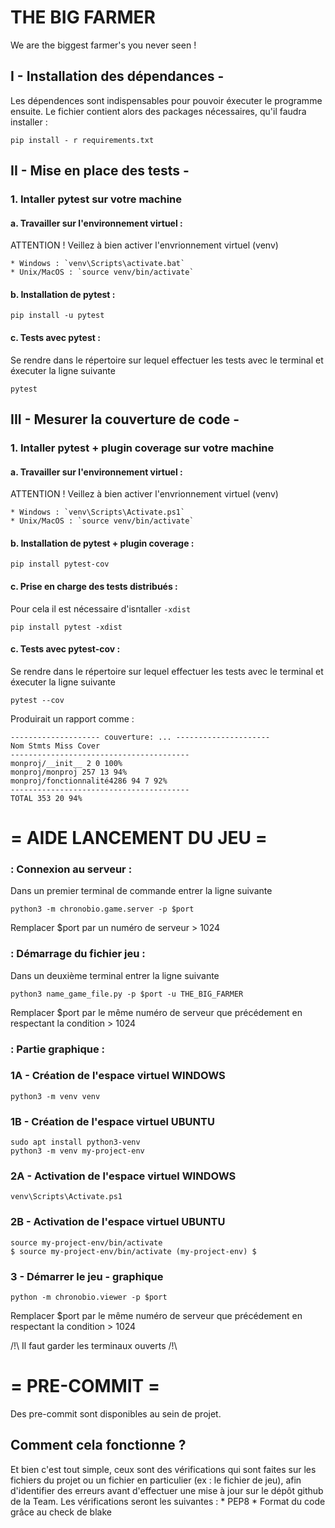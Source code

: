 # THE BIG FARMER
We are the biggest farmer's you never seen !

## I - Installation des dépendances -
Les dépendences sont indispensables pour pouvoir éxecuter le programme ensuite. Le fichier contient alors des packages nécessaires, qu'il faudra installer :
```
pip install - r requirements.txt
```
## II - Mise en place des tests -
### 1. Intaller pytest sur votre machine
#### a. Travailler sur l'environnement virtuel :
ATTENTION ! Veillez à bien activer l'envrionnement virtuel (venv)

    * Windows : `venv\Scripts\activate.bat`
    * Unix/MacOS : `source venv/bin/activate`
#### b. Installation de pytest :
```
pip install -u pytest
```
#### c. Tests avec pytest :
Se rendre dans le répertoire sur lequel effectuer les tests avec le terminal et éxecuter la ligne suivante
```
pytest
```
## III - Mesurer la couverture de code -
### 1. Intaller pytest + plugin coverage sur votre machine
#### a. Travailler sur l'environnement virtuel :
ATTENTION ! Veillez à bien activer l'envrionnement virtuel (venv)

    * Windows : `venv\Scripts\Activate.ps1`
    * Unix/MacOS : `source venv/bin/activate`
#### b. Installation de pytest + plugin coverage :
```
pip install pytest-cov
```
#### c. Prise en charge des tests distribués :
Pour cela il est nécessaire d'isntaller `-xdist`
```
pip install pytest -xdist
```
#### c. Tests avec pytest-cov :
Se rendre dans le répertoire sur lequel effectuer les tests avec le terminal et éxecuter la ligne suivante
```
pytest --cov
```
Produirait un rapport comme :

```
-------------------- couverture: ... ---------------------
Nom Stmts Miss Cover
----------------------------------------
monproj/__init__ 2 0 100%
monproj/monproj 257 13 94%
monproj/fonctionnalité4286 94 7 92%
----------------------------------------
TOTAL 353 20 94%
```
# = AIDE LANCEMENT DU JEU =
### : Connexion au serveur :
Dans un premier terminal de commande entrer la ligne suivante
```
python3 -m chronobio.game.server -p $port
```
Remplacer $port par un numéro de serveur > 1024
### : Démarrage du fichier jeu :
Dans un deuxième terminal entrer la ligne suivante
```
python3 name_game_file.py -p $port -u THE_BIG_FARMER
```
Remplacer $port par le même numéro de serveur que précédement en respectant la condition > 1024

### : Partie graphique :
### 1A - Création de l'espace virtuel WINDOWS
```
python3 -m venv venv
```
### 1B - Création de l'espace virtuel UBUNTU
```
sudo apt install python3-venv
python3 -m venv my-project-env
```
### 2A - Activation de l'espace virtuel WINDOWS
```
venv\Scripts\Activate.ps1
```
### 2B - Activation de l'espace virtuel UBUNTU
```
source my-project-env/bin/activate
$ source my-project-env/bin/activate (my-project-env) $
```
### 3 - Démarrer le jeu - graphique
```
python -m chronobio.viewer -p $port
```
Remplacer $port par le même numéro de serveur que précédement en respectant la condition > 1024

/!\ Il faut garder les terminaux ouverts /!\

# = PRE-COMMIT =
Des pre-commit sont disponibles au sein de projet.
## Comment cela fonctionne ?
Et bien c'est tout simple, ceux sont des vérifications qui sont faites sur les fichiers du projet ou un fichier en particulier (ex : le fichier de jeu), afin d'identifier des erreurs avant d'effectuer une mise à jour sur le dépôt github de la Team.
Les vérifications seront les suivantes :
    * PEP8
    * Format du code grâce au check de blake
